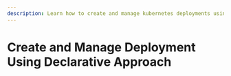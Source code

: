 ```yaml
---
description: Learn how to create and manage kubernetes deployments using a declarative approach. Discover the power of declarative configurations for efficient application management.
---
```


# Create and Manage Deployment Using Declarative Approach

